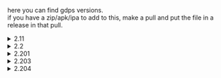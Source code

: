 here you can find gdps versions.<br>
if you have a zip/apk/ipa to add to this, make a pull and put the file in a release in that pull.<br>
<details>
<summary>2.11</summary>
<a href="https://github.com/Kingminer7/gdps-versions/releases/download/2.11/2.11.Windows.zip">2.11 Windows</a><br>
<a href="https://github.com/Kingminer7/gdps-versions/releases/download/2.11/2.11.Android.zip">2.11 Android</a><br>
<a href="https://github.com/Kingminer7/gdps-versions/releases/download/2.11/2.11.iOS.zip">2.11 iOS</a>
</details>
<details>
<summary>2.2</summary>
<a href="https://github.com/Kingminer7/gdps-versions/releases/download/2.2/2.2.Windows.zip">2.2 Windows</a><br>
<a href="https://github.com/Kingminer7/gdps-versions/releases/download/2.2/2.2.Android.zip">2.2 Android</a>
</details>
<details>
<summary>2.201</summary>
<a href="https://github.com/Kingminer7/gdps-versions/releases/download/2.201/2.201.Windows.zip">2.201 Windows</a><br>
</details>
<details>
<summary>2.203</summary>
<a href="https://github.com/Kingminer7/gdps-versions/releases/download/2.203/2.203.Windows.zip">2.203 Windows</a><br>
</details>
<details>
<summary>2.204</summary>
<a href="https://github.com/Kingminer7/gdps-versions/releases/download/2.204/2.204.Windows.zip">2.204 Windows</a><br>
</details>
